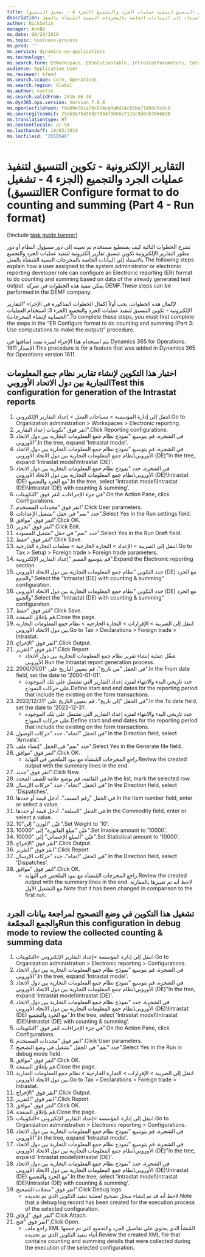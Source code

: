 ```yaml
---
title: التقارير الإلكترونية - تكوين التنسيق لتنفيذ عمليات الجرد والتجميع (الجزء 4 - تشغيل التنسيق)
description: تشرح الخطوات التالية كيف يستطيع مستخدم تم تعيينه إلى دور مسؤول النظام أو دور مطور التقارير الإلكترونية تكوين تنسيق تقارير إلكترونية لتنفيذ عمليات الجرد والتجميع بالاستناد إلى البيانات الخاصة بالمخرجات النصية المُنشأة بالفعل.
author: NickSelin
manager: AnnBe
ms.date: 08/29/2018
ms.topic: business-process
ms.prod: ''
ms.service: dynamics-ax-applications
ms.technology: ''
ms.search.form: ERWorkspace, ERSolutionTable, IntrastatParameters, Intrastat, InventItemIdLookupSimple, IntrastatCommodityLookup, ERFormatMappingRunLogTable, DocuView
audience: Application User
ms.reviewer: kfend
ms.search.scope: Core, Operations
ms.search.region: Global
ms.author: nselin
ms.search.validFrom: 2016-06-30
ms.dyn365.ops.version: Version 7.0.0
ms.openlocfilehash: f0a80e5b1a79c874ce0a8d24c85be71d0dc5c9c8
ms.sourcegitcommit: 75db3b75d35d27034f9b56e7119c9d0cb7666830
ms.translationtype: HT
ms.contentlocale: ar-SA
ms.lasthandoff: 10/03/2019
ms.locfileid: "2550546"
---
```

# <a name="er-configure-format-to-do-counting-and-summing-part-4---run-format"></a><span data-ttu-id="f26eb-103">التقارير الإلكترونية - تكوين التنسيق لتنفيذ عمليات الجرد والتجميع (الجزء 4 - تشغيل التنسيق)</span><span class="sxs-lookup"><span data-stu-id="f26eb-103">ER Configure format to do counting and summing (Part 4 - Run format)</span></span>

[!include [task guide banner](../../includes/task-guide-banner.md)]

<span data-ttu-id="f26eb-104">تشرح الخطوات التالية كيف يستطيع مستخدم تم تعيينه إلى دور مسؤول النظام أو دور مطور التقارير الإلكترونية تكوين تنسيق تقارير إلكترونية لتنفيذ عمليات الجرد والتجميع بالاستناد إلى البيانات الخاصة بالمخرجات النصية المُنشأة بالفعل.</span><span class="sxs-lookup"><span data-stu-id="f26eb-104">The following steps explain how a user assigned to the system administrator or electronic reporting developer role can configure an Electronic reporting (ER) format to do counting and summing based on data of the already generated text output.</span></span> <span data-ttu-id="f26eb-105">يمكن تنفيذ هذه الخطوات في شركة DEMF.</span><span class="sxs-lookup"><span data-stu-id="f26eb-105">These steps can be performed in the DEMF company.</span></span>

<span data-ttu-id="f26eb-106">لإكمال هذه الخطوات، يجب أولاً إكمال الخطوات المذكورة في الإجراء "التقارير الإلكترونية - تكوين التنسيق لتنفيذ عمليات الجرد والتجميع‬ (الجزء 3: استخدام العمليات الحسابية لإنشاء المخرجات)".</span><span class="sxs-lookup"><span data-stu-id="f26eb-106">To complete these steps, you must first complete the steps in the “ER Configure format to do counting and summing (Part 3: Use computations to make the output)” procedure.</span></span>

<span data-ttu-id="f26eb-107">يتم استخدام هذا الإجراء لميزة تمت إضافتها في Dynamics 365 for Operations، الإصدار 1611.</span><span class="sxs-lookup"><span data-stu-id="f26eb-107">This procedure is for a feature that was added in Dynamics 365 for Operations version 1611.</span></span>


## <a name="test-this-configuration-for-generation-of-the-intrastat-reports"></a><span data-ttu-id="f26eb-108">اختبار هذا التكوين لإنشاء تقارير نظام جمع المعلومات التجارية بين دول الاتحاد الأوروبي</span><span class="sxs-lookup"><span data-stu-id="f26eb-108">Test this configuration for generation of the Intrastat reports</span></span>
1. <span data-ttu-id="f26eb-109">انتقل إلى إدارة المؤسسة > مساحات العمل‬ > إعداد التقارير الإلكتروني‬.</span><span class="sxs-lookup"><span data-stu-id="f26eb-109">Go to Organization administration > Workspaces > Electronic reporting.</span></span>
2. <span data-ttu-id="f26eb-110">انقر فوق "تكوينات إعداد التقارير‬".</span><span class="sxs-lookup"><span data-stu-id="f26eb-110">Click Reporting configurations.</span></span>
3. <span data-ttu-id="f26eb-111">في الشجرة، قم بتوسيع "نموذج نظام جمع المعلومات التجارية بين دول الاتحاد الأوروبي".</span><span class="sxs-lookup"><span data-stu-id="f26eb-111">In the tree, expand 'Intrastat model'.</span></span>
4. <span data-ttu-id="f26eb-112">في الشجرة، قم بتوسيع "نموذج نظام جمع المعلومات التجارية بين دول الاتحاد الأوروبي‬\نظام جمع المعلومات التجارية بين دول الاتحاد الأوروبي (DE)"</span><span class="sxs-lookup"><span data-stu-id="f26eb-112">In the tree, expand 'Intrastat model\Intrastat (DE)'.</span></span>
5. <span data-ttu-id="f26eb-113">في الشجرة، حدد "نموذج نظام جمع المعلومات التجارية بين دول الاتحاد الأوروبي‬\نظام جمع المعلومات التجارية بين دول الاتحاد الأوروبي (DE)\Intrastat (DE) مع الجرد والتجميع".</span><span class="sxs-lookup"><span data-stu-id="f26eb-113">In the tree, select 'Intrastat model\Intrastat (DE)\Intrastat (DE) with counting & summing'.</span></span>
6. <span data-ttu-id="f26eb-114">في جزء الإجراءات، انقر فوق "التكوينات".</span><span class="sxs-lookup"><span data-stu-id="f26eb-114">On the Action Pane, click Configurations.</span></span>
7. <span data-ttu-id="f26eb-115">انقر فوق "محددات المستخدم".</span><span class="sxs-lookup"><span data-stu-id="f26eb-115">Click User parameters.</span></span>
8. <span data-ttu-id="f26eb-116">حدد "نعم" في حقل "تشغيل الإعدادات".</span><span class="sxs-lookup"><span data-stu-id="f26eb-116">Select Yes in the Run settings field.</span></span>
9. <span data-ttu-id="f26eb-117">انقر فوق "موافق".</span><span class="sxs-lookup"><span data-stu-id="f26eb-117">Click OK.</span></span>
10. <span data-ttu-id="f26eb-118">انقر فوق "تحرير".</span><span class="sxs-lookup"><span data-stu-id="f26eb-118">Click Edit.</span></span>
11. <span data-ttu-id="f26eb-119">حدد "نعم" في حقل "تشغيل المسودة‬".</span><span class="sxs-lookup"><span data-stu-id="f26eb-119">Select Yes in the Run Draft field.</span></span>
12. <span data-ttu-id="f26eb-120">انقر فوق "حفظ".</span><span class="sxs-lookup"><span data-stu-id="f26eb-120">Click Save.</span></span>
13. <span data-ttu-id="f26eb-121">انتقل إلى الضريبة > الإعداد > التجارة الخارجية > معلمات التجارة الخارجية.</span><span class="sxs-lookup"><span data-stu-id="f26eb-121">Go to Tax > Setup > Foreign trade > Foreign trade parameters.</span></span>
14. <span data-ttu-id="f26eb-122">قم بتوسيع القسم "إعداد التقارير الإلكترونية".</span><span class="sxs-lookup"><span data-stu-id="f26eb-122">Expand the Electronic reporting section.</span></span>
15. <span data-ttu-id="f26eb-123">حدد التكوين "نظام جمع المعلومات التجارية بين دول الاتحاد الأوروبي (DE) مع الجرد والجمع".</span><span class="sxs-lookup"><span data-stu-id="f26eb-123">Select the “Intrastat (DE) with counting & summing” configuration.</span></span>
16. <span data-ttu-id="f26eb-124">حدد التكوين "نظام جمع المعلومات التجارية بين دول الاتحاد الأوروبي (DE) مع الجرد والجمع".</span><span class="sxs-lookup"><span data-stu-id="f26eb-124">Select the “Intrastat (DE) with counting & summing” configuration.</span></span>
17. <span data-ttu-id="f26eb-125">انقر فوق "حفظ".</span><span class="sxs-lookup"><span data-stu-id="f26eb-125">Click Save.</span></span>
18. <span data-ttu-id="f26eb-126">قم بإغلاق الصفحة.</span><span class="sxs-lookup"><span data-stu-id="f26eb-126">Close the page.</span></span>
19. <span data-ttu-id="f26eb-127">انتقل إلى الضريبة > الإقرارات‬ > التجارة الخارجية > نظام جمع المعلومات التجارية بين دول الاتحاد الأوروبي.</span><span class="sxs-lookup"><span data-stu-id="f26eb-127">Go to Tax > Declarations > Foreign trade > Intrastat.</span></span>
20. <span data-ttu-id="f26eb-128">انقر فوق "الإخراج".</span><span class="sxs-lookup"><span data-stu-id="f26eb-128">Click Output.</span></span>
21. <span data-ttu-id="f26eb-129">انقر فوق "التقرير".</span><span class="sxs-lookup"><span data-stu-id="f26eb-129">Click Report.</span></span>
    * <span data-ttu-id="f26eb-130">شغّل عملية إنشاء تقرير نظام جمع المعلومات التجارية بين دول الاتحاد الأوروبي.</span><span class="sxs-lookup"><span data-stu-id="f26eb-130">Run the Intrastat report generation process.</span></span>  
22. <span data-ttu-id="f26eb-131">في الحقل "من تاريخ"، قم بتعيين التاريخ على "2000/01/01".</span><span class="sxs-lookup"><span data-stu-id="f26eb-131">In the From date field, set the date to '2000-01-01'.</span></span>
    * <span data-ttu-id="f26eb-132">حدد تاريخي البدء والانتهاء لفترة إعداد التقارير التي تشتمل على تلك الموجودة على حركات النموذج.</span><span class="sxs-lookup"><span data-stu-id="f26eb-132">Define start and end dates for the reporting period that include the existing on the form transactions.</span></span>  
23. <span data-ttu-id="f26eb-133">في الحقل "إلى تاريخ"، قم بتعيين التاريخ على "2022/12/31".</span><span class="sxs-lookup"><span data-stu-id="f26eb-133">In the To date field, set the date to '2022-12-31'.</span></span>
    * <span data-ttu-id="f26eb-134">حدد تاريخي البدء والانتهاء لفترة إعداد التقارير التي تشتمل على تلك الموجودة على حركات النموذج.</span><span class="sxs-lookup"><span data-stu-id="f26eb-134">Define start and end dates for the reporting period that include the existing on the form transactions.</span></span>  
24. <span data-ttu-id="f26eb-135">في الحقل "اتجاه"، حدد "حركات الوصول".</span><span class="sxs-lookup"><span data-stu-id="f26eb-135">In the Direction field, select 'Arrivals'.</span></span>
25. <span data-ttu-id="f26eb-136">حدد "نعم" في الحقل "إنشاء ملف".</span><span class="sxs-lookup"><span data-stu-id="f26eb-136">Select Yes in the Generate file field.</span></span>
26. <span data-ttu-id="f26eb-137">انقر فوق "موافق".</span><span class="sxs-lookup"><span data-stu-id="f26eb-137">Click OK.</span></span>
    * <span data-ttu-id="f26eb-138">راجع المخرجات المُنشأة مع بنود الملخص في النهاية.</span><span class="sxs-lookup"><span data-stu-id="f26eb-138">Review the created output with the summary lines in the end.</span></span>  
27. <span data-ttu-id="f26eb-139">انقر فوق "جديد".</span><span class="sxs-lookup"><span data-stu-id="f26eb-139">Click New.</span></span>
28. <span data-ttu-id="f26eb-140">في القائمة، قم بوضع علامة للصف المحدد.</span><span class="sxs-lookup"><span data-stu-id="f26eb-140">In the list, mark the selected row.</span></span>
29. <span data-ttu-id="f26eb-141">في الحقل "اتجاه"، حدد "حركات الإرسال".</span><span class="sxs-lookup"><span data-stu-id="f26eb-141">In the Direction field, select 'Dispatches'.</span></span>
30. <span data-ttu-id="f26eb-142">في الحقل "رقم الصنف"، أدخل قيمة أو حددها.</span><span class="sxs-lookup"><span data-stu-id="f26eb-142">In the Item number field, enter or select a value.</span></span>
31. <span data-ttu-id="f26eb-143">في الحقل "السلعة"، أدخل قيمة أو حددها.</span><span class="sxs-lookup"><span data-stu-id="f26eb-143">In the Commodity field, enter or select a value.</span></span>
32. <span data-ttu-id="f26eb-144">عيّن "الوزن" إلى"10".</span><span class="sxs-lookup"><span data-stu-id="f26eb-144">Set Weight to '10'.</span></span>
33. <span data-ttu-id="f26eb-145">عيّن "مبلغ الفاتورة" إلى "10000".</span><span class="sxs-lookup"><span data-stu-id="f26eb-145">Set Invoice amount to '10000'.</span></span>
34. <span data-ttu-id="f26eb-146">عيّن "المبلغ الإحصائي‬" إلى "10000".</span><span class="sxs-lookup"><span data-stu-id="f26eb-146">Set Statistical amount to '10000'.</span></span>
35. <span data-ttu-id="f26eb-147">انقر فوق "الإخراج".</span><span class="sxs-lookup"><span data-stu-id="f26eb-147">Click Output.</span></span>
36. <span data-ttu-id="f26eb-148">انقر فوق "التقرير".</span><span class="sxs-lookup"><span data-stu-id="f26eb-148">Click Report.</span></span>
37. <span data-ttu-id="f26eb-149">في الحقل "اتجاه"، حدد "حركات الإرسال".</span><span class="sxs-lookup"><span data-stu-id="f26eb-149">In the Direction field, select 'Dispatches'.</span></span>
38. <span data-ttu-id="f26eb-150">انقر فوق "موافق".</span><span class="sxs-lookup"><span data-stu-id="f26eb-150">Click OK.</span></span>
    * <span data-ttu-id="f26eb-151">راجع المخرجات المُنشأة مع بنود الملخص في النهاية.</span><span class="sxs-lookup"><span data-stu-id="f26eb-151">Review the created output with the summary lines in the end.</span></span> <span data-ttu-id="f26eb-152">لاحظ أنه تم تغييرها بالمقارنة مع التشغيل الأول.</span><span class="sxs-lookup"><span data-stu-id="f26eb-152">Note that it has been changed in comparison to the first run.</span></span>  

## <a name="run-this-configuration-in-debug-mode-to-review-the-collected-counting--summing-data"></a><span data-ttu-id="f26eb-153">تشغيل هذا التكوين في وضع التصحيح لمراجعة بيانات الجرد والجمع المجمّعة</span><span class="sxs-lookup"><span data-stu-id="f26eb-153">Run this configuration in debug mode to review the collected counting & summing data</span></span>
1. <span data-ttu-id="f26eb-154">انتقل إلى إدارة المؤسسة >إعداد التقارير الإلكتروني >التكوينات.</span><span class="sxs-lookup"><span data-stu-id="f26eb-154">Go to Organization administration > Electronic reporting > Configurations.</span></span>
2. <span data-ttu-id="f26eb-155">في الشجرة، قم بتوسيع "نموذج نظام جمع المعلومات التجارية بين دول الاتحاد الأوروبي".</span><span class="sxs-lookup"><span data-stu-id="f26eb-155">In the tree, expand 'Intrastat model'.</span></span>
3. <span data-ttu-id="f26eb-156">في الشجرة، قم بتوسيع "نموذج نظام جمع المعلومات التجارية بين دول الاتحاد الأوروبي‬\نظام جمع المعلومات التجارية بين دول الاتحاد الأوروبي (DE)"</span><span class="sxs-lookup"><span data-stu-id="f26eb-156">In the tree, expand 'Intrastat model\Intrastat (DE)'.</span></span>
4. <span data-ttu-id="f26eb-157">في الشجرة، حدد "نموذج نظام جمع المعلومات التجارية بين دول الاتحاد الأوروبي‬\نظام جمع المعلومات التجارية بين دول الاتحاد الأوروبي (DE)\Intrastat (DE) مع الجرد والتجميع".</span><span class="sxs-lookup"><span data-stu-id="f26eb-157">In the tree, select 'Intrastat model\Intrastat (DE)\Intrastat (DE) with counting & summing'.</span></span>
5. <span data-ttu-id="f26eb-158">في جزء الإجراءات، انقر فوق "التكوينات".</span><span class="sxs-lookup"><span data-stu-id="f26eb-158">On the Action Pane, click Configurations.</span></span>
6. <span data-ttu-id="f26eb-159">انقر فوق "محددات المستخدم".</span><span class="sxs-lookup"><span data-stu-id="f26eb-159">Click User parameters.</span></span>
7. <span data-ttu-id="f26eb-160">حدد "نعم" في الحقل "تشغيل في وضع التصحيح‬".</span><span class="sxs-lookup"><span data-stu-id="f26eb-160">Select Yes in the Run in debug mode field.</span></span>
8. <span data-ttu-id="f26eb-161">انقر فوق "موافق".</span><span class="sxs-lookup"><span data-stu-id="f26eb-161">Click OK.</span></span>
9. <span data-ttu-id="f26eb-162">قم بإغلاق الصفحة.</span><span class="sxs-lookup"><span data-stu-id="f26eb-162">Close the page.</span></span>
10. <span data-ttu-id="f26eb-163">انتقل إلى الضريبة > الإقرارات‬ > التجارة الخارجية > نظام جمع المعلومات التجارية بين دول الاتحاد الأوروبي.</span><span class="sxs-lookup"><span data-stu-id="f26eb-163">Go to Tax > Declarations > Foreign trade > Intrastat.</span></span>
11. <span data-ttu-id="f26eb-164">انقر فوق "الإخراج".</span><span class="sxs-lookup"><span data-stu-id="f26eb-164">Click Output.</span></span>
12. <span data-ttu-id="f26eb-165">انقر فوق "التقرير".</span><span class="sxs-lookup"><span data-stu-id="f26eb-165">Click Report.</span></span>
13. <span data-ttu-id="f26eb-166">انقر فوق "موافق".</span><span class="sxs-lookup"><span data-stu-id="f26eb-166">Click OK.</span></span>
14. <span data-ttu-id="f26eb-167">قم بإغلاق الصفحة.</span><span class="sxs-lookup"><span data-stu-id="f26eb-167">Close the page.</span></span>
15. <span data-ttu-id="f26eb-168">انتقل إلى إدارة المؤسسة >إعداد التقارير الإلكتروني >التكوينات.</span><span class="sxs-lookup"><span data-stu-id="f26eb-168">Go to Organization administration > Electronic reporting > Configurations.</span></span>
16. <span data-ttu-id="f26eb-169">في الشجرة، قم بتوسيع "نموذج نظام جمع المعلومات التجارية بين دول الاتحاد الأوروبي".</span><span class="sxs-lookup"><span data-stu-id="f26eb-169">In the tree, expand 'Intrastat model'.</span></span>
17. <span data-ttu-id="f26eb-170">في الشجرة، قم بتوسيع "نموذج نظام جمع المعلومات التجارية بين دول الاتحاد الأوروبي‬\نظام جمع المعلومات التجارية بين دول الاتحاد الأوروبي (DE)"</span><span class="sxs-lookup"><span data-stu-id="f26eb-170">In the tree, expand 'Intrastat model\Intrastat (DE)'.</span></span>
18. <span data-ttu-id="f26eb-171">في الشجرة، حدد "نموذج نظام جمع المعلومات التجارية بين دول الاتحاد الأوروبي‬\نظام جمع المعلومات التجارية بين دول الاتحاد الأوروبي (DE)\Intrastat (DE) مع الجرد والتجميع".</span><span class="sxs-lookup"><span data-stu-id="f26eb-171">In the tree, select 'Intrastat model\Intrastat (DE)\Intrastat (DE) with counting & summing'.</span></span>
19. <span data-ttu-id="f26eb-172">انقر فوق "سجلات التصحيح‬".</span><span class="sxs-lookup"><span data-stu-id="f26eb-172">Click Debug logs.</span></span>
    * <span data-ttu-id="f26eb-173">لاحظ أنه قد تم إنشاء سجل تصحيح لعملية تنفيذ التكوين الذي تم تحديده.</span><span class="sxs-lookup"><span data-stu-id="f26eb-173">Note that a debug log record has been created for the execution process of the selected configuration.</span></span>  
20. <span data-ttu-id="f26eb-174">انقر فوق "إرفاق".</span><span class="sxs-lookup"><span data-stu-id="f26eb-174">Click Attach.</span></span>
21. <span data-ttu-id="f26eb-175">انقر فوق "فتح".</span><span class="sxs-lookup"><span data-stu-id="f26eb-175">Click Open.</span></span>
    * <span data-ttu-id="f26eb-176">راجع ملف XML المُنشأ الذي يحتوي على تفاصيل الجرد والتجميع التي تم جمعها أثناء تنفيذ التكوين الذي تم تحديده.</span><span class="sxs-lookup"><span data-stu-id="f26eb-176">Review the created XML file that contains counting and summing details that were collected during the execution of the selected configuration.</span></span>  


